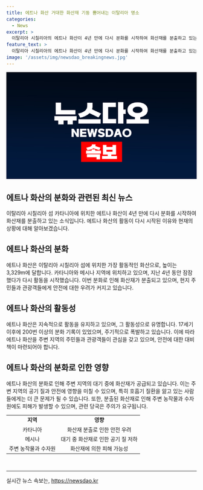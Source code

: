 ```yaml
---
title: 에트나 화산 거대한 화산재 기둥 뿜어내는 이탈리아 명소
categories:
  - News
excerpt: >
  이탈리아 시칠리아의 에트나 화산이 4년 만에 다시 분화를 시작하여 화산재를 분출하고 있는 것으로 확인됐습니다. (150자)
feature_text: >
  이탈리아 시칠리아의 에트나 화산이 4년 만에 다시 분화를 시작하여 화산재를 분출하고 있는 것으로 확인됐습니다. (150자)
image: '/assets/img/newsdao_breakingnews.jpg'
---
```


<p><img src="/assets/img/newsdao_breakingnews.jpg" alt="flaretime 속보" /></p>

<h2>에트나 화산의 분화와 관련된 최신 뉴스</h2>

<p data-ke-size="size16">이탈리아 시칠리아 섬 카타니아에 위치한 에트나 화산이 4년 만에 다시 분화를 시작하여 화산재를 분출하고 있는 소식입니다. 에트나 화산의 활동이 다시 시작된 이유와 현재의 상황에 대해 알아보겠습니다.</p>

<h2>에트나 화산의 분화</h2>

<p data-ke-size="size16">에트나 화산은 이탈리아 시칠리아 섬에 위치한 가장 활동적인 화산으로, 높이는 3,329m에 달합니다. 카타니아와 메시나 지역에 위치하고 있으며, 지난 4년 동안 잠잠했다가 다시 활동을 시작했습니다. 이번 분화로 인해 화산재가 분출되고 있으며, 현지 주민들과 관광객들에게 안전에 대한 우려가 커지고 있습니다.</p>

<h2>에트나 화산의 활동성</h2>

<p data-ke-size="size16">에트나 화산은 지속적으로 활동을 유지하고 있으며, 그 활동성으로 유명합니다. 17세기 이후에 200번 이상의 분화 기록이 있었으며, 주기적으로 폭발하고 있습니다. 이에 따라 에트나 화산을 주변 지역의 주민들과 관광객들이 관심을 갖고 있으며, 안전에 대한 대비책이 마련되어야 합니다.</p>

<h2>에트나 화산의 분화로 인한 영향</h2>

<p data-ke-size="size16">에트나 화산의 분화로 인해 주변 지역의 대기 중에 화산재가 공급되고 있습니다. 이는 주변 지역의 공기 질과 안전에 영향을 미칠 수 있으며, 특히 호흡기 질환을 앓고 있는 사람들에게는 더 큰 문제가 될 수 있습니다. 또한, 분출된 화산재로 인해 주변 농작물과 수자원에도 피해가 발생할 수 있으며, 관련 당국은 주의가 요구됩니다.</p>

<table>
<tbody>
<tr>
<td style="text-align: center; height: 17px;"><b>지역</b></td>
<td style="text-align: center; height: 17px;"><b>영향</b></td>
</tr>
<tr>
<td style="text-align: center; height: 17px;">카타니아</td>
<td style="text-align: center; height: 17px;">화산재 분출로 인한 안전 우려</td>
</tr>
<tr>
<td style="text-align: center; height: 17px;">메시나</td>
<td style="text-align: center; height: 17px;">대기 중 화산재로 인한 공기 질 저하</td>
</tr>
<tr>
<td style="text-align: center; height: 17px;">주변 농작물과 수자원</td>
<td style="text-align: center; height: 17px;">화산재에 의한 피해 가능성</td>
</tr>
</tbody>
</table>

<p data-ke-size="size16">&nbsp;</p>

<hr>
실시간 뉴스 속보는, <a href="https://newsdao.kr" rel="dofollow">https://newsdao.kr</a>


